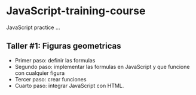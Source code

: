 # JavaScript-training-course
JavaScript practice
...
## Taller #1: Figuras geometricas

- Primer paso: definir las formulas
- Segundo paso: implementar las formulas en JavaScript y que funcione con cualquier figura
- Tercer paso: crear funciones
- Cuarto paso: integrar JavaScript con HTML.

